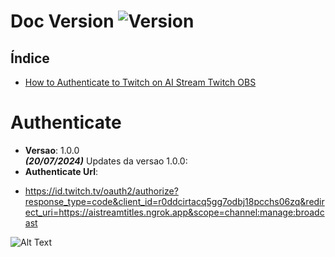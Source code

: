 # Doc Version ![Version](https://img.shields.io/badge/version-1.0.0-blue.svg)

## Índice
- [How to Authenticate to Twitch on AI Stream Twitch OBS](#Authenticate)

# Authenticate 
* **Versao**: 1.0.0                                                                   
***(20/07/2024)***
Updates da versao 1.0.0:
* **Authenticate Url**: 
- https://id.twitch.tv/oauth2/authorize?response_type=code&client_id=r0ddcirtacq5gg7odbj18pcchs06zq&redirect_uri=https://aistreamtitles.ngrok.app&scope=channel:manage:broadcast






![Alt Text](image/represent_1.png)
